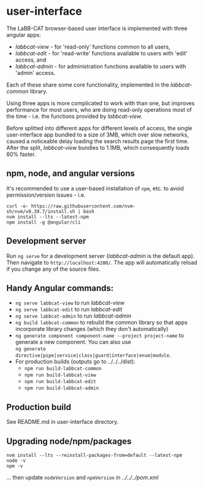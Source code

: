 # user-interface

The LaBB-CAT browser-based user interface is implemented with three angular apps:

- *labbcat-view* - for 'read-only' functions common to all users,
- *labbcat-edit* - for 'read-write' functions available to users with 'edit' access, and
- *labbcat-admin* - for administration functions available to users with 'admin' access.

Each of these share some core functionality, implemented in the *labbcat-common* library.

Using three apps is more complicated to work with than one, but improves performance for
most users, who are doing read-only operations most of the time - i.e. the functions
provided by *labbcat-view*.

Before splitted into different apps for different levels of access, the single
user-interface app bundled to a size of 3MB, which over slow networks, caused a noticeable
delay loading the search results page the first time. After the split, *labbcat-view*
bundles to 1.1MB, which consequently loads 60% faster.

## npm, node, and angular versions

It's recommended to use a user-based installation of `npm`, etc. to avoid
permission/version issues - i.e.

```
curl -o- https://raw.githubusercontent.com/nvm-sh/nvm/v0.39.7/install.sh | bash
nvm install --lts --latest-npm
npm install -g @angular/cli
```

## Development server

Run `ng serve` for a development server (*labbcat-admin* is the default app). Then
navigate to `http://localhost:4200/`. The app will automatically reload if you change any
of the source files. 

## Handy Angular commands:

- `ng serve labbcat-view` to run *labbcat-view*
- `ng serve labbcat-edit` to run *labbcat-edit*
- `ng serve labbcat-admin` to run *labbcat-admin*
- `ng build labbcat-common` to rebuild the common library so that apps incorporate library
   changes (which they don't automatically)
- `ng generate component component-name --project project-name` to generate a new 
   component. You can also use  
   `ng generate directive|pipe|service|class|guard|interface|enum|module`.
- For production builds (outputs go to ../../../dist):
  - `npm run build-labbcat-common`
  - `npm run build-labbcat-view`
  - `npm run build-labbcat-edit`
  - `npm run build-labbcat-admin`

## Production build

See README.md in user-interface directory.

## Upgrading node/npm/packages

```
nvm install --lts --reinstall-packages-from=default --latest-npm
node -v
npm -v
```

... then update `nodeVersion` and `npmVersion` in *../../../pom.xml*
